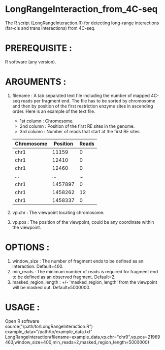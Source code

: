 # LongRangeInteraction_from_4C-seq  
The R script (LongRangeInteraction.R) for detecting long-range interactions (far-cis and trans interactions) from 4C-seq.  
  
# **PREREQUISITE** :  
R software (any version).  
      
# **ARGUMENTS** :  
1. filename : A tab separated text file including the number of mapped 4C-seq reads per fragment end. The file has to be sorted by chromosome and then by position of the first restriction enzyme sites in ascending order. Here is an example of the text file.  
   * 1st column : Chromosome.    
   * 2nd column : Position of the first RE sites in the genome.    
   * 3rd column : Number of reads that start at the first RE sites.

    |  Chromosome   |  Position   | Reads |
    |-----|-----|-----|
    |chr1  |11159   |0|
    |chr1  |12410   |0|
    |chr1  |12460   |0|
    |...  |...   |...|
    |chr1  |1457897   |0|
    |chr1  |1458262   |12|
    |chr1  |1458337   |0|

    
    
1. vp.chr : The viewpoint locating chromosome.  
1. vp.pos : The position of the viewpoint, could be any coordinate within the viewpoint.  
      
# **OPTIONS** :  
1. window_size : The number of fragment ends to be defined as an interaction. Default=400.  
1. min_reads : The minimum number of reads is required for fragment end to be defined as an observed fragment. Default=2.  
1. masked_region_length :  +/- 'masked_region_length' from the viewpoint will be masked out. Default=5000000.  
      
      
# **USAGE** :  
Open R software  
source("/path/to/LongRangeInteraction.R")  
example_data="/path/to/example_data.txt"  
LongRangeInteraction(filename=example_data,vp.chr="chr9",vp.pos=21969463,window_size=400,min_reads=2,masked_region_length=5000000)  
